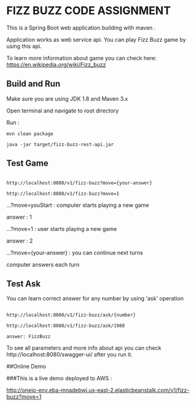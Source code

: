 # FIZZ BUZZ CODE ASSIGNMENT  

This is a Spring Boot web application building with maven .
 
Application works as web service api. You can play Fizz Buzz game by using this api.

To learn more information about game you can check here: https://en.wikipedia.org/wiki/Fizz_buzz


## Build and Run
Make sure you are using JDK 1.8 and Maven 3.x   

Open terminal and navigate to root directory

Run :
```
mvn clean package

java -jar target/fizz-buzz-rest-api.jar
```


## Test Game

```http request

http://localhost:8080/v1/fizz-buzz?move={your-answer}

http://localhost:8080/v1/fizz-buzz?move=1

```

...?move=youStart       : computer starts playing a new game

answer : 1

...?move=1              : user starts playing a new game

answer : 2

...?move={your-answer}  : you can continue next turns

computer answers each turn

## Test Ask 

You can learn correct answer for any number by using 'ask' operation 

```http request

http://localhost:8080/v1/fizz-buzz/ask/{number}

http://localhost:8080/v1/fizz-buzz/ask/1980

answer: FizzBuzz

```

To see all parameters and more info about api you can check http://localhost:8080/swagger-ui/ after you run it.

##Online Demo

###This is a live demo deployed to AWS :

http://oneio-env.eba-mnadebwj.us-east-2.elasticbeanstalk.com/v1/fizz-buzz?move=1
